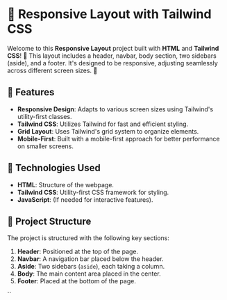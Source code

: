 # 📱 Responsive Layout with Tailwind CSS

Welcome to this **Responsive Layout** project built with **HTML** and **Tailwind CSS**! 🎉 This layout includes a header, navbar, body section, two sidebars (aside), and a footer. It's designed to be responsive, adjusting seamlessly across different screen sizes. 🚀

## 🚀 Features

- **Responsive Design**: Adapts to various screen sizes using Tailwind's utility-first classes.
- **Tailwind CSS**: Utilizes Tailwind for fast and efficient styling.
- **Grid Layout**: Uses Tailwind's grid system to organize elements.
- **Mobile-First**: Built with a mobile-first approach for better performance on smaller screens.
  
## 🔧 Technologies Used

- **HTML**: Structure of the webpage.
- **Tailwind CSS**: Utility-first CSS framework for styling.
- **JavaScript**: (If needed for interactive features).

## 📝 Project Structure

The project is structured with the following key sections:

1. **Header**: Positioned at the top of the page.
2. **Navbar**: A navigation bar placed below the header.
3. **Aside**: Two sidebars (`aside`), each taking a column.
4. **Body**: The main content area placed in the center.
5. **Footer**: Placed at the bottom of the page.

``
